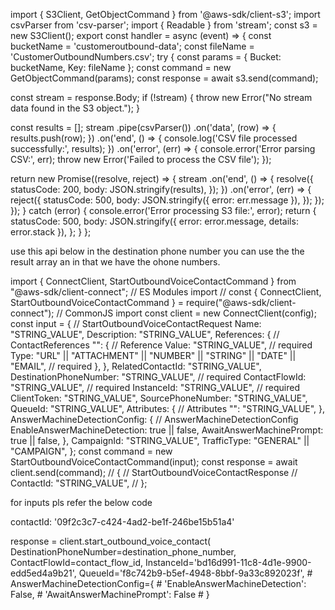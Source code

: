 import { S3Client, GetObjectCommand } from '@aws-sdk/client-s3';
import csvParser from 'csv-parser';
import { Readable } from 'stream';
const s3 = new S3Client();
export const handler = async (event) => {
   const bucketName = 'customeroutbound-data'; 
   const fileName = 'CustomerOutboundNumbers.csv';
 try {
   const params = { Bucket: bucketName, Key: fileName };
   const command = new GetObjectCommand(params);
   const response = await s3.send(command);
   
   const stream = response.Body;
   if (!stream) {
     throw new Error("No stream data found in the S3 object.");
   }
   
   const results = [];
   stream
     .pipe(csvParser())
     .on('data', (row) => {
       results.push(row);
     })
     .on('end', () => {
       console.log('CSV file processed successfully:', results);
     })
     .on('error', (err) => {
       console.error('Error parsing CSV:', err);
       throw new Error('Failed to process the CSV file');
     });
   
   return new Promise((resolve, reject) => {
     stream
       .on('end', () => {
         resolve({
           statusCode: 200,
           body: JSON.stringify(results),
         });
       })
       .on('error', (err) => {
         reject({
           statusCode: 500,
           body: JSON.stringify({ error: err.message }),
         });
       });
   });
 } catch (error) {
   console.error('Error processing S3 file:', error);
   return {
     statusCode: 500,
     body: JSON.stringify({ error: error.message, details: error.stack }),
   };
 }
};



use this api below in the destination phone number you can use the the result array an in that we have the ohone numbers.


import { ConnectClient, StartOutboundVoiceContactCommand } from "@aws-sdk/client-connect"; // ES Modules import
// const { ConnectClient, StartOutboundVoiceContactCommand } = require("@aws-sdk/client-connect"); // CommonJS import
const client = new ConnectClient(config);
const input = { // StartOutboundVoiceContactRequest
  Name: "STRING_VALUE",
  Description: "STRING_VALUE",
  References: { // ContactReferences
    "<keys>": { // Reference
      Value: "STRING_VALUE", // required
      Type: "URL" || "ATTACHMENT" || "NUMBER" || "STRING" || "DATE" || "EMAIL", // required
    },
  },
  RelatedContactId: "STRING_VALUE",
  DestinationPhoneNumber: "STRING_VALUE", // required
  ContactFlowId: "STRING_VALUE", // required
  InstanceId: "STRING_VALUE", // required
  ClientToken: "STRING_VALUE",
  SourcePhoneNumber: "STRING_VALUE",
  QueueId: "STRING_VALUE",
  Attributes: { // Attributes
    "<keys>": "STRING_VALUE",
  },
  AnswerMachineDetectionConfig: { // AnswerMachineDetectionConfig
    EnableAnswerMachineDetection: true || false,
    AwaitAnswerMachinePrompt: true || false,
  },
  CampaignId: "STRING_VALUE",
  TrafficType: "GENERAL" || "CAMPAIGN",
};
const command = new StartOutboundVoiceContactCommand(input);
const response = await client.send(command);
// { // StartOutboundVoiceContactResponse
//   ContactId: "STRING_VALUE",
// };

for inputs pls refer the below code

contactId: '09f2c3c7-c424-4ad2-be1f-246be15b51a4'

response = client.start_outbound_voice_contact(
        DestinationPhoneNumber=destination_phone_number,
        ContactFlowId=contact_flow_id,
        InstanceId='bd16d991-11c8-4d1e-9900-edd5ed4a9b21',
        QueueId='f8c742b9-b5ef-4948-8bbf-9a33c892023f',
        # AnswerMachineDetectionConfig={
        #     'EnableAnswerMachineDetection': False,
        #     'AwaitAnswerMachinePrompt': False
        # }

